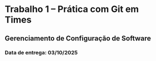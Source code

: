 # Trabalho 1 – Prática com Git em Times

## Gerenciamento de Configuração de Software 

### Data de entrega: 03/10/2025
